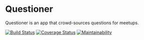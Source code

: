 # Questioner
Questioner is an app that crowd-sources questions for meetups.

[![Build Status](https://travis-ci.org/BukkyOmo/Questioner.svg?branch=ft-get-specific-meetup-endpoint-162998774)](https://travis-ci.org/BukkyOmo/Questioner)
[![Coverage Status](https://coveralls.io/repos/github/BukkyOmo/Questioner/badge.svg?branch=develop)](https://coveralls.io/github/BukkyOmo/Questioner?branch=develop)
[![Maintainability](https://api.codeclimate.com/v1/badges/908298e713ba426ef975/maintainability)](https://codeclimate.com/github/BukkyOmo/Questioner/maintainability)